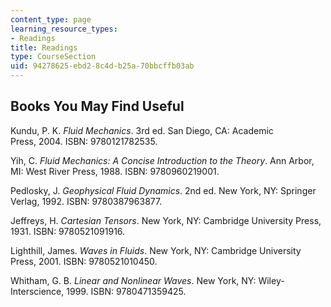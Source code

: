 ```yaml
---
content_type: page
learning_resource_types:
- Readings
title: Readings
type: CourseSection
uid: 94278625-ebd2-8c4d-b25a-70bbcffb03ab
---
```


Books You May Find Useful
-------------------------

Kundu, P. K. _Fluid Mechanics_. 3rd ed. San Diego, CA: Academic Press, 2004. ISBN: 9780121782535.

Yih, C. _Fluid Mechanics: A Concise Introduction to the Theory_. Ann Arbor, MI: West River Press, 1988. ISBN: 9780960219001.

Pedlosky, J. _Geophysical Fluid Dynamics_. 2nd ed. New York, NY: Springer Verlag, 1992. ISBN: 9780387963877.

Jeffreys, H. _Cartesian Tensors_. New York, NY: Cambridge University Press, 1931. ISBN: 9780521091916.

Lighthill, James. _Waves in Fluids_. New York, NY: Cambridge University Press, 2001. ISBN: 9780521010450.

Whitham, G. B. _Linear and Nonlinear Waves_. New York, NY: Wiley-Interscience, 1999. ISBN: 9780471359425.